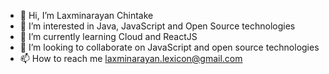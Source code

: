 - 👋 Hi, I’m Laxminarayan Chintake
- 👀 I’m interested in Java, JavaScript and Open Source technologies
- 🌱 I’m currently learning Cloud and ReactJS
- 💞️ I’m looking to collaborate on JavaScript and open source technologies
- 📫 How to reach me laxminarayan.lexicon@gmail.com

<!---
lc250314/lc250314 is a ✨ special ✨ repository because its `README.md` (this file) appears on your GitHub profile.
You can click the Preview link to take a look at your changes.
--->
